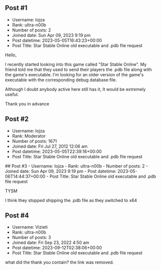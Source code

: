 ## Post #1
- Username: lojza
- Rank: ultra-n00b
- Number of posts: 2
- Joined date: Sun Apr 09, 2023 9:19 pm
- Post datetime: 2023-05-05T16:43:23+00:00
- Post Title: Star Stable Online old executable and .pdb file request

Hello,

I recently started looking into this game called "Star Stable Online". My friend told me that they used to send their players the .pdb file along with the game's executable. I'm looking for an older version of the game's executable with the corresponding debug database file.

Although I doubt anybody active here still has it, It would be extremely useful.

Thank you in advance
## Post #2
- Username: lojza
- Rank: Moderator
- Number of posts: 1671
- Joined date: Fri Jul 27, 2012 12:06 am
- Post datetime: 2023-05-05T22:39:16+00:00
- Post Title: Star Stable Online old executable and .pdb file request

<link removed>
## Post #3
- Username: lojza
- Rank: ultra-n00b
- Number of posts: 2
- Joined date: Sun Apr 09, 2023 9:19 pm
- Post datetime: 2023-05-06T14:44:37+00:00
- Post Title: Star Stable Online old executable and .pdb file request

TYSM

I think they stopped shipping the .pdb file as they switched to x64
## Post #4
- Username: Vizieti
- Rank: ultra-n00b
- Number of posts: 3
- Joined date: Fri Sep 23, 2022 4:50 am
- Post datetime: 2023-09-12T02:38:06+00:00
- Post Title: Star Stable Online old executable and .pdb file request

what did the thank you contain? the link was removed.
